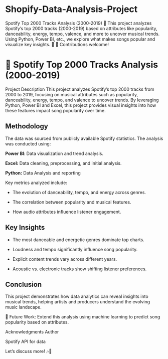 # Shopify-Data-Analysis-Project
Spotify Top 2000 Tracks Analysis (2000-2019) 🎵 This project analyzes Spotify’s top 2000 tracks (2000-2019) based on attributes like popularity, danceability, energy, tempo, valence, and more to uncover musical trends. Using Python, Power BI, etc., we explore what makes songs popular and visualize key insights. 🚀  📌 Contributions welcome!


# 🎵 Spotify Top 2000 Tracks Analysis (2000-2019)
Project Description
This project analyzes Spotify’s top 2000 tracks from 2000 to 2019, focusing on musical attributes such as popularity, danceability, energy, tempo, and valence to uncover trends. By leveraging Python, Power BI and Excel, this project provides visual insights into how these features impact song popularity over time.

## Methodology
The data was sourced from publicly available Spotify statistics. The analysis was conducted using:

**Power BI**: Data visualization and trend analysis.

**Excel:** Data cleaning, preprocessing, and initial analysis.

**Python:** Data Analysis and reporting

Key metrics analyzed include:

- The evolution of danceability, tempo, and energy across genres.

- The correlation between popularity and musical features.

- How audio attributes influence listener engagement.

## Key Insights
- The most danceable and energetic genres dominate top charts.

- Loudness and tempo significantly influence song popularity.

- Explicit content trends vary across different years.

- Acoustic vs. electronic tracks show shifting listener preferences.

## Conclusion
This project demonstrates how data analytics can reveal insights into musical trends, helping artists and producers understand the evolving music landscape.

📌 Future Work: Extend this analysis using machine learning to predict song popularity based on attributes.

Acknowledgments
Author

Spotify API for data

Let’s discuss more! 🎶🚀
